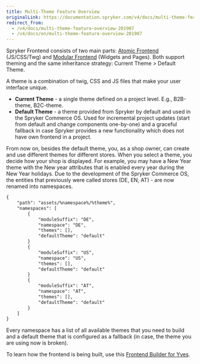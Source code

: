 ```yaml
---
title: Multi-Theme Feature Overview
originalLink: https://documentation.spryker.com/v4/docs/multi-theme-feature-overview-201907
redirect_from:
  - /v4/docs/multi-theme-feature-overview-201907
  - /v4/docs/en/multi-theme-feature-overview-201907
---
```


Spryker Frontend consists of two main parts: [Atomic Frontend](https://documentation.spryker.com/v4/docs/atomic-frontend) (JS/CSS/Twg) and [Modular Frontend](/docs/scos/dev/developer-guides/202001.0/development-guide/back-end/yves/modular-fronten) (Widgets and Pages). Both support theming and the same inheritance strategy: Current Theme > Default Theme.

A theme is a combination of twig, CSS and JS files that make your user interface unique. 

* **Current Theme** - a single theme defined on a project level. E.g., B2B-theme, B2C-theme.
* **Default Theme** - a theme provided from Spryker by default and used in the Spryker Commerce OS. Used for incremental project updates (start from default and change components one-by-one) and a graceful fallback in case Spryker provides a new functionality which does not have own frontend in a project.

From now on, besides the default theme, you, as a shop owner, can create and use different themes for different stores. When you select a theme, you decide how your shop is displayed. For example, you may have a New Year theme with the New year attributes that is enabled every year during the New Year holidays. Due to the development of the Spryker Commerce OS, the entities that previously were called stores (DE, EN, AT) - are now renamed into namespaces.

```xml
{
	"path": "assets/%namespace%/%theme%",
	"namespaces": [
		{
			"moduleSuffix": "DE",
			"namespace": "DE",
			"themes": [],
			"defaultTheme": "default"
		}
		{
			"moduleSuffix": "US",
			"namespace": "US",
			"themes": [],
			"defaultTheme": "default"
		}
		{
			"moduleSuffix": "AT",
			"namespace": "AT",
			"themes": [],
			"defaultTheme": "default"
		}
	]
}
```
Every namespace has a list of all available themes that you need to build and a default theme that is configured as a fallback (in case, the theme you are using now is broken).

To learn how the frontend is being built, use this [Frontend Builder for Yves](https://documentation.spryker.com/v4/docs/frontend-builder-for-yves).

<!-- Last review date: Aug 06, 2019 by Oksana Karasyova -->
